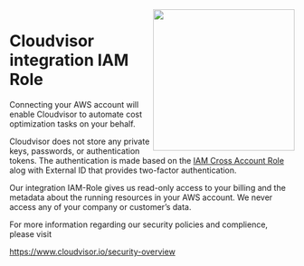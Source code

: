<img align="right" width="250" src="https://cloudvisor.io/assets/img/invert.svg">

# Cloudvisor integration IAM Role

Connecting your AWS account will enable Cloudvisor to automate cost optimization tasks on your behalf.

Cloudvisor does not store any private keys, passwords, or authentication tokens.
The authentication is made based on the [IAM Cross Account Role](https://docs.aws.amazon.com/IAM/latest/UserGuide/tutorial_cross-account-with-roles.html) alog with External ID that provides two-factor authentication.

Our integration IAM-Role gives us read-only access to your billing and the metadata about the running resources in your AWS account.
We never access any of your company or customer’s data.

For more information regarding our security policies and complience, please visit

https://www.cloudvisor.io/security-overview

